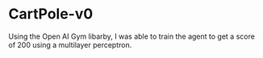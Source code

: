 # CartPole-v0
Using the Open AI Gym libarby, I was able to train the agent to get a score of 200 using a multilayer perceptron.
